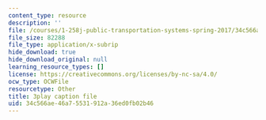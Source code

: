```yaml
---
content_type: resource
description: ''
file: /courses/1-258j-public-transportation-systems-spring-2017/34c566ae46a75531912a36ed0fb02b46_aLqEG43nKVE.vtt
file_size: 82288
file_type: application/x-subrip
hide_download: true
hide_download_original: null
learning_resource_types: []
license: https://creativecommons.org/licenses/by-nc-sa/4.0/
ocw_type: OCWFile
resourcetype: Other
title: 3play caption file
uid: 34c566ae-46a7-5531-912a-36ed0fb02b46
---
```

